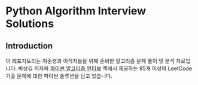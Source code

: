 # Python Algorithm Interview Solutions
## Introduction
이 레포지토리는 취준생과 이직자들을 위해 준비한 알고리즘 문제 풀이 및 분석 자료입니다. 박상길 저자의 [파이썬 알고리즘 인터뷰](https://www.yes24.com/Product/Goods/91084402) 책에서 제공하는 95개 이상의 LeetCode 기출 문제에 대한 파이썬 솔루션을 담고 있습니다.
